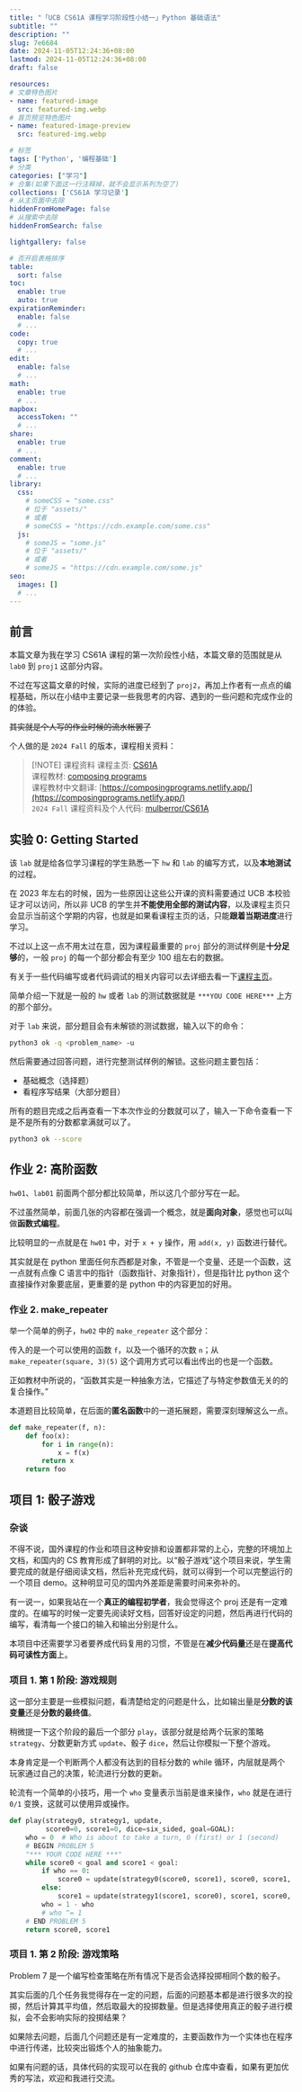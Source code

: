 ```yaml
---
title: "「UCB CS61A 课程学习阶段性小结一」Python 基础语法"
subtitle: ""
description: ""
slug: 7e6684
date: 2024-11-05T12:24:36+08:00
lastmod: 2024-11-05T12:24:36+08:00
draft: false

resources:
# 文章特色图片
- name: featured-image
  src: featured-img.webp
# 首页预览特色图片
- name: featured-image-preview
  src: featured-img.webp

# 标签
tags: ['Python', '编程基础']
# 分类
categories: ["学习"]
# 合集(如果下面这一行注释掉，就不会显示系列为空了)
collections: ['CS61A 学习记录']
# 从主页面中去除
hiddenFromHomePage: false
# 从搜索中去除
hiddenFromSearch: false

lightgallery: false

# 否开启表格排序
table:
  sort: false
toc:
  enable: true
  auto: true
expirationReminder:
  enable: false
  # ...
code:
  copy: true
  # ...
edit:
  enable: false
  # ...
math:
  enable: true
  # ...
mapbox:
  accessToken: ""
  # ...
share:
  enable: true
  # ...
comment:
  enable: true
  # ...
library:
  css:
    # someCSS = "some.css"
    # 位于 "assets/"
    # 或者
    # someCSS = "https://cdn.example.com/some.css"
  js:
    # someJS = "some.js"
    # 位于 "assets/"
    # 或者
    # someJS = "https://cdn.example.com/some.js"
seo:
  images: []
  # ...
---
```

## 前言

本篇文章为我在学习 CS61A 课程的第一次阶段性小结，本篇文章的范围就是从 `lab0` 到 `proj1` 这部分内容。

不过在写这篇文章的时候，实际的进度已经到了 `proj2`，再加上作者有一点点的编程基础，所以在小结中主要记录一些我思考的内容、遇到的一些问题和完成作业的的体验。

~~其实就是个人写的作业时候的流水帐罢了~~

<!--more-->
个人做的是 `2024 Fall` 的版本，课程相关资料：

> [!NOTE] 课程资料
> 课程主页: [CS61A](https://cs61a.org/) \
> 课程教材: [composing programs](https://www.composingprograms.com/) \
> 课程教材中文翻译: [https://composingprograms.netlify.app/](https://composingprograms.netlify.app/) \
> `2024 Fall` 课程资料及个人代码: [mulberror/CS61A](https://github.com/mulberror/CS61A)

## 实验 0: Getting Started

该 `lab` 就是给各位学习课程的学生熟悉一下 `hw` 和 `lab` 的编写方式，以及**本地测试**的过程。

在 2023 年左右的时候，因为一些原因让这些公开课的资料需要通过 UCB 本校验证才可以访问，所以非 UCB 的学生并**不能使用全部的测试内容**，以及课程主页只会显示当前这个学期的内容，也就是如果看课程主页的话，只能**跟着当期进度**进行学习。

不过以上这一点不用太过在意，因为课程最重要的 `proj` 部分的测试样例是**十分足够**的，一般 `proj` 的每一个部分都会有至少 100 组左右的数据。

有关于一些代码编写或者代码调试的相关内容可以去详细去看一下[课程主页](https://cs61a.org/lab/lab00/)。

简单介绍一下就是一般的 `hw` 或者 `lab` 的测试数据就是 `***YOU CODE HERE***` 上方的那个部分。

对于 `lab` 来说，部分题目会有未解锁的测试数据，输入以下的命令：

```bash
python3 ok -q <problem_name> -u
```

然后需要通过回答问题，进行完整测试样例的解锁。这些问题主要包括：

- 基础概念（选择题）
- 看程序写结果（大部分题目）

所有的题目完成之后再查看一下本次作业的分数就可以了，输入一下命令查看一下是不是所有的分数都拿满就可以了。

```bash
python3 ok --score
```

## 作业 2: 高阶函数

`hw01`、`lab01` 前面两个部分都比较简单，所以这几个部分写在一起。

不过虽然简单，前面几张的内容都在强调一个概念，就是**面向对象**，感觉也可以叫做**函数式编程**。

比较明显的一点就是在 `hw01` 中，对于 `x + y` 操作，用 `add(x, y)` 函数进行替代。

其实就是在 python 里面任何东西都是对象，不管是一个变量、还是一个函数，这一点就有点像 C 语言中的指针（函数指针、对象指针），但是指针比 python 这个直接操作对象要底层，更重要的是 python 中的内容更加的好用。

### 作业 2. make_repeater

举一个简单的例子，`hw02` 中的 `make_repeater` 这个部分：

传入的是一个可以使用的函数 `f`，以及一个循环的次数 `n`；从 `make_repeater(square, 3)(5)` 这个调用方式可以看出传出的也是一个函数。

正如教材中所说的，“函数其实是一种抽象方法，它描述了与特定参数值无关的的复合操作。”

本道题目比较简单，在后面的**匿名函数**中的一道拓展题，需要深刻理解这么一点。

```python
def make_repeater(f, n):
    def foo(x):
        for i in range(n):
            x = f(x)
        return x
    return foo
```

## 项目 1: 骰子游戏

### 杂谈

不得不说，国外课程的作业和项目这种安排和设置都非常的上心，完整的环境加上文档，和国内的 CS 教育形成了鲜明的对比。以“骰子游戏”这个项目来说，学生需要完成的就是仔细阅读文档，然后补充完成代码，就可以得到一个可以完整运行的一个项目 demo。这种明显可见的国内外差距是需要时间来弥补的。

有一说一，如果我站在一个**真正的编程初学者**，我会觉得这个 proj 还是有一定难度的。在编写的时候一定要先阅读好文档，回答好设定的问题，然后再进行代码的编写，看清每一个接口的输入和输出分别是什么。

本项目中还需要学习者要养成代码复用的习惯，不管是在**减少代码量**还是在**提高代码可读性方面**上。

### 项目 1. 第 1 阶段: 游戏规则

这一部分主要是一些模拟问题，看清楚给定的问题是什么，比如输出量是**分数的该变量**还是**分数的最终值**。

稍微提一下这个阶段的最后一个部分 `play`，该部分就是给两个玩家的策略 `strategy`、分数更新方式 `update`、骰子 `dice`，然后让你模拟一下整个游戏。

本身肯定是一个判断两个人都没有达到的目标分数的 while 循环，内层就是两个玩家通过自己的决策，轮流进行分数的更新。

轮流有一个简单的小技巧，用一个 `who` 变量表示当前是谁来操作，`who` 就是在进行 `0/1` 变换，这就可以使用异或操作。

```python
def play(strategy0, strategy1, update,
         score0=0, score1=0, dice=six_sided, goal=GOAL):
    who = 0  # Who is about to take a turn, 0 (first) or 1 (second)
    # BEGIN PROBLEM 5
    "*** YOUR CODE HERE ***"
    while score0 < goal and score1 < goal:
        if who == 0:
            score0 = update(strategy0(score0, score1), score0, score1, dice)
        else:
            score1 = update(strategy1(score1, score0), score1, score0, dice)
        who = 1 - who
        # who ^= 1
    # END PROBLEM 5
    return score0, score1
```

### 项目 1. 第 2 阶段: 游戏策略

Problem 7 是一个编写检查策略在所有情况下是否会选择投掷相同个数的骰子。

其实后面的几个任务我觉得存在一定的问题，后面的问题基本都是进行很多次的投掷，然后计算其平均值，然后取最大的投掷数量。但是选择使用真正的骰子进行模拟，会不会影响实际的投掷结果？

如果除去问题，后面几个问题还是有一定难度的，主要函数作为一个实体也在程序中进行传递，比较突出锻炼个人的抽象能力。

如果有问题的话，具体代码的实现可以在我的 github 仓库中查看，如果有更加优秀的写法，欢迎和我进行交流。
